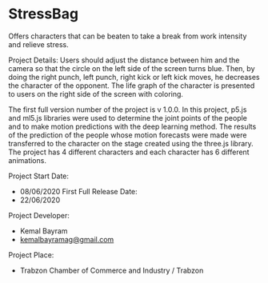 # StressBag
Offers characters that can be beaten to take a break from work intensity and relieve stress.


Project Details:
Users should adjust the distance between him and the camera so that the circle on the left side of the screen turns blue.
Then, by doing the right punch, left punch, right kick or left kick moves, he decreases the character of the opponent. 
The life graph of the character is presented to users on the right side of the screen with coloring.

The first full version number of the project is v 1.0.0. In this project, p5.js and ml5.js libraries were used to determine
the joint points of the people and to make motion predictions with the deep learning method. The results of the prediction 
of the people whose motion forecasts were made were transferred to the character on the stage created using the three.js library. 
The project has 4 different characters and each character has 6 different animations.

Project Start Date:
- 08/06/2020
First Full Release Date:
- 22/06/2020

Project Developer:
- Kemal Bayram
- kemalbayramag@gmail.com

Project Place:
- Trabzon Chamber of Commerce and Industry / Trabzon
